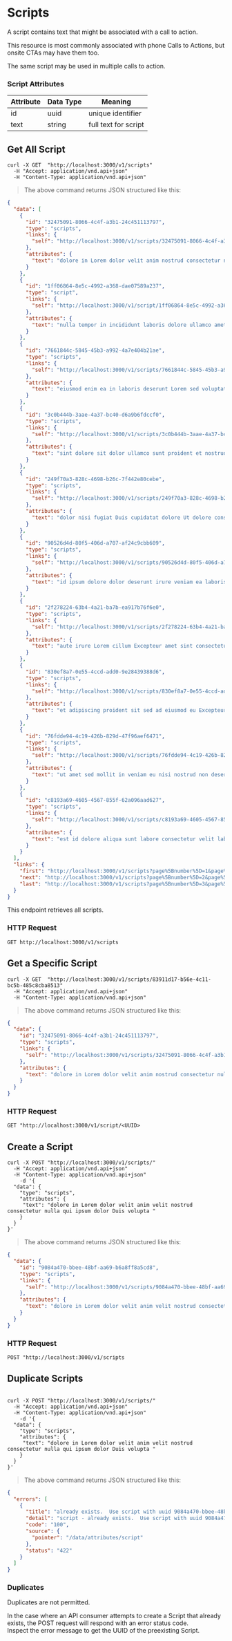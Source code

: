 # Scripts

A script contains text that might be associated with a call to action.

This resource is most commonly associated with phone Calls to Actions, but onsite CTAs may have them too.

The same script may be used in multiple calls to action. 


### Script Attributes

Attribute   | Data Type | Meaning
----------  | -------   | -------
id          | uuid      | unique identifier
text        | string    | full text for script

## Get All Script

```shell
curl -X GET  "http://localhost:3000/v1/scripts"
  -H "Accept: application/vnd.api+json"
  -H "Content-Type: application/vnd.api+json"
```

> The above command returns JSON structured like this:

```json
{
  "data": [
    {
      "id": "32475091-8066-4c4f-a3b1-24c451113797",
      "type": "scripts",
      "links": {
        "self": "http://localhost:3000/v1/scripts/32475091-8066-4c4f-a3b1-24c451113797"
      },
      "attributes": {
        "text": "dolore in Lorem dolor velit anim nostrud consectetur nulla qui ipsum dolor Duis voluptate quis tempor veniam minim Ut exercitation non elit deserunt adipiscing ad"
      }
    },
    {
      "id": "1ff06864-8e5c-4992-a368-dae07589a237",
      "type": "script",
      "links": {
        "self": "http://localhost:3000/v1/script/1ff06864-8e5c-4992-a368-dae07589a237"
      },
      "attributes": {
        "text": "nulla tempor in incididunt laboris dolore ullamco amet consectetur deserunt Ut eu culpa dolor Excepteur et exercitation veniam anim occaecat sint ut ad in Duis"
      }
    },
    {
      "id": "7661844c-5845-45b3-a992-4a7e404b21ae",
      "type": "scripts",
      "links": {
        "self": "http://localhost:3000/v1/scripts/7661844c-5845-45b3-a992-4a7e404b21ae"
      },
      "attributes": {
        "text": "eiusmod enim ea in laboris deserunt Lorem sed voluptate mollit aliqua et officia eu cupidatat consequat dolor nulla dolore labore proident magna minim sunt nostrud"
      }
    },
    {
      "id": "3c0b444b-3aae-4a37-bc40-d6a9b6fdccf0",
      "type": "scripts",
      "links": {
        "self": "http://localhost:3000/v1/scripts/3c0b444b-3aae-4a37-bc40-d6a9b6fdccf0"
      },
      "attributes": {
        "text": "sint dolore sit dolor ullamco sunt proident et nostrud culpa tempor amet pariatur labore ea consectetur aliqua reprehenderit cupidatat voluptate nulla quis in aliquip id"
      }
    },
    {
      "id": "249f70a3-828c-4698-b26c-7f442e80cebe",
      "type": "scripts",
      "links": {
        "self": "http://localhost:3000/v1/scripts/249f70a3-828c-4698-b26c-7f442e80cebe"
      },
      "attributes": {
        "text": "dolor nisi fugiat Duis cupidatat dolore Ut dolore consectetur aute esse cillum elit in amet laboris ullamco deserunt culpa ut ipsum aliquip Lorem irure et"
      }
    },
    {
      "id": "90526d4d-80f5-406d-a707-af24c9cbb609",
      "type": "scripts",
      "links": {
        "self": "http://localhost:3000/v1/scripts/90526d4d-80f5-406d-a707-af24c9cbb609"
      },
      "attributes": {
        "text": "id ipsum dolore dolor deserunt irure veniam ea laboris Duis fugiat tempor sint ullamco pariatur Lorem sunt incididunt aliquip ad adipiscing ex enim ut in"
      }
    },
    {
      "id": "2f278224-63b4-4a21-ba7b-ea917b76f6e0",
      "type": "scripts",
      "links": {
        "self": "http://localhost:3000/v1/scripts/2f278224-63b4-4a21-ba7b-ea917b76f6e0"
      },
      "attributes": {
        "text": "aute irure Lorem cillum Excepteur amet sint consectetur non pariatur minim reprehenderit deserunt commodo aliqua esse elit nisi anim sit labore velit culpa magna in"
      }
    },
    {
      "id": "830ef8a7-0e55-4ccd-add0-9e28439388d6",
      "type": "scripts",
      "links": {
        "self": "http://localhost:3000/v1/scripts/830ef8a7-0e55-4ccd-add0-9e28439388d6"
      },
      "attributes": {
        "text": "et adipiscing proident sit sed ad eiusmod eu Excepteur irure voluptate id officia cupidatat quis nostrud laborum pariatur Duis sunt dolore culpa anim do laboris"
      }
    },
    {
      "id": "76fdde94-4c19-426b-829d-47f96aef6471",
      "type": "scripts",
      "links": {
        "self": "http://localhost:3000/v1/scripts/76fdde94-4c19-426b-829d-47f96aef6471"
      },
      "attributes": {
        "text": "ut amet sed mollit in veniam eu nisi nostrud non deserunt elit tempor adipiscing qui anim commodo ad dolore sunt enim officia reprehenderit est ex"
      }
    },
    {
      "id": "c8193a69-4605-4567-855f-62a096aad627",
      "type": "scripts",
      "links": {
        "self": "http://localhost:3000/v1/scripts/c8193a69-4605-4567-855f-62a096aad627"
      },
      "attributes": {
        "text": "est id dolore aliqua sunt labore consectetur velit laborum non nulla enim Excepteur nisi amet dolor incididunt eu esse consequat cillum tempor ex in fugiat"
      }
    }
  ],
  "links": {
    "first": "http://localhost:3000/v1/scripts?page%5Bnumber%5D=1&page%5Bsize%5D=10",
    "next": "http://localhost:3000/v1/scripts?page%5Bnumber%5D=2&page%5Bsize%5D=10",
    "last": "http://localhost:3000/v1/scripts?page%5Bnumber%5D=3&page%5Bsize%5D=10"
  }
}
```

This endpoint retrieves all scripts.

### HTTP Request

`GET http://localhost:3000/v1/scripts`

## Get a Specific Script


```shell
curl -X GET  "http://localhost:3000/v1/scripts/83911d17-b56e-4c11-bc5b-485c8cba8513"
  -H "Accept: application/vnd.api+json"
  -H "Content-Type: application/vnd.api+json"
```

> The above command returns JSON structured like this:

```json
{
  "data": {
    "id": "32475091-8066-4c4f-a3b1-24c451113797",
    "type": "scripts",
    "links": {
      "self": "http://localhost:3000/v1/scripts/32475091-8066-4c4f-a3b1-24c451113797"
    },
    "attributes": {
      "text": "dolore in Lorem dolor velit anim nostrud consectetur nulla qui ipsum dolor Duis voluptate quis tempor veniam minim Ut exercitation non elit deserunt adipiscing ad"
    }
  }
}
```

### HTTP Request

`GET "http://localhost:3000/v1/script/<UUID>`

## Create a Script

```shell
curl -X POST "http://localhost:3000/v1/scripts/"
  -H "Accept: application/vnd.api+json" 
  -H "Content-Type: application/vnd.api+json" 
	-d '{
  "data": {
    "type": "scripts",
    "attributes": {
     "text": "dolore in Lorem dolor velit anim velit nostrud consectetur nulla qui ipsum dolor Duis volupta "
    }
  }
}' 
```

> The above command returns JSON structured like this:

```json
{
  "data": {
    "id": "9084a470-bbee-48bf-aa69-b6a8ff8a5cd8",
    "type": "scripts",
    "links": {
      "self": "http://localhost:3000/v1/scripts/9084a470-bbee-48bf-aa69-b6a8ff8a5cd8"
    },
    "attributes": {
      "text": "dolore in Lorem dolor velit anim velit nostrud consectetur nulla qui ipsum dolor Duis volupta "
    }
  }
}
```

### HTTP Request

`POST "http://localhost:3000/v1/scripts`

##  Duplicate Scripts

```shell

curl -X POST "http://localhost:3000/v1/scripts/"
  -H "Accept: application/vnd.api+json" 
  -H "Content-Type: application/vnd.api+json" 
	-d '{
  "data": {
    "type": "scripts",
    "attributes": {
     "text": "dolore in Lorem dolor velit anim velit nostrud consectetur nulla qui ipsum dolor Duis volupta "
    }
  }
}' 
```

> The above command returns JSON structured like this:

```json
{
  "errors": [
    {
      "title": "already exists.  Use script with uuid 9084a470-bbee-48bf-aa69-b6a8ff8a5cd8",
      "detail": "script - already exists.  Use script with uuid 9084a470-bbee-48bf-aa69-b6a8ff8a5cd8",
      "code": "100",
      "source": {
        "pointer": "/data/attributes/script"
      },
      "status": "422"
    }
  ]
}
```

### Duplicates

Duplicates are not permitted.

In the case where an API consumer attempts to create a Script that already exists, the POST request will respond with an error status code.  
Inspect the error message to get the UUID of the preexisting Script.
